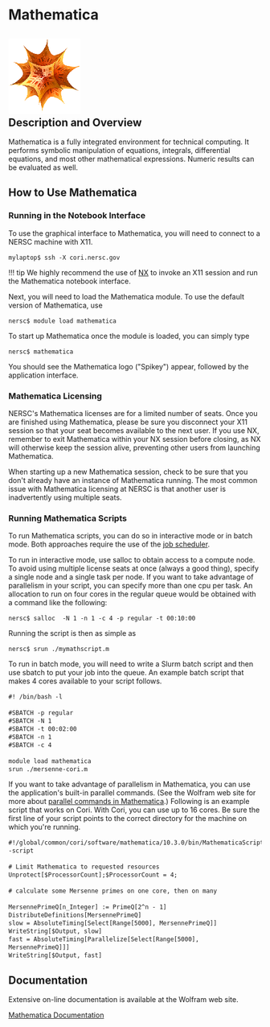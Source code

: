 # Mathematica

## ![Mathematica logo](./images/mathematica-spikey.png)<br/>Description and Overview

Mathematica is a fully integrated environment for technical
computing. It performs symbolic manipulation of equations, integrals,
differential equations, and most other mathematical
expressions. Numeric results can be evaluated as well.

## How to Use Mathematica

### Running in the Notebook Interface

To use the graphical interface to Mathematica, you will need to
connect to a NERSC machine with X11.

```shell
mylaptop$ ssh -X cori.nersc.gov
```

!!! tip
	We highly recommend the use
	of [NX](https://www.nersc.gov/users/connecting-to-nersc/using-nx/) to
	invoke an X11 session and run the Mathematica notebook interface.

Next, you will need to load the Mathematica module. To use the default
version of Mathematica, use

```shell
nersc$ module load mathematica
```

To start up Mathematica once the module is loaded, you can simply type

```shell
nersc$ mathematica
```

You should see the Mathematica logo ("Spikey") appear, followed by the
application interface.

### Mathematica Licensing

NERSC's Mathematica licenses are for a limited number of seats. Once
you are finished using Mathematica, please be sure you disconnect your
X11 session so that your seat becomes available to the next user. If
you use NX, remember to exit Mathematica within your NX session before
closing, as NX will otherwise keep the session alive, preventing other
users from launching Mathematica.

When starting up a new Mathematica session, check to be sure that you
don't already have an instance of Mathematica running. The most common
issue with Mathematica licensing at NERSC is that another user is
inadvertently using multiple seats.

### Running Mathematica Scripts

To run Mathematica scripts, you can do so in interactive mode or in
batch mode. Both approaches require the use of
the [job scheduler](../../jobs/index.md).

To run in interactive mode, use salloc to obtain access to a compute
node. To avoid using multiple license seats at once (always a good
thing), specify a single node and a single task per node. If you want
to take advantage of parallelism in your script, you can specify more
than one cpu per task. An allocation to run on four cores in the
regular queue would be obtained with a command like the following:

```shell
nersc$ salloc  -N 1 -n 1 -c 4 -p regular -t 00:10:00
```
Running the script is then as simple as

```shell
nersc$ srun ./mymathscript.m
```

To run in batch mode, you will need to write a Slurm batch script and
then use sbatch to put your job into the queue. An example batch
script that makes 4 cores available to your script follows.

```shell
#! /bin/bash -l

#SBATCH -p regular
#SBATCH -N 1
#SBATCH -t 00:02:00
#SBATCH -n 1
#SBATCH -c 4

module load mathematica
srun ./mersenne-cori.m
```

If you want to take advantage of parallelism in Mathematica, you can
use the application's built-in parallel commands. (See the Wolfram web
site for more
about
[parallel commands in Mathematica](https://reference.wolfram.com/language/ParallelTools/tutorial/GettingStarted.html).)
Following is an example script that works on Cori. With Cori, you can
use up to 16 cores. Be sure the first line of your script points to
the correct directory for the machine on which you're running.

```
#!/global/common/cori/software/mathematica/10.3.0/bin/MathematicaScript -script

# Limit Mathematica to requested resources
Unprotect[$ProcessorCount];$ProcessorCount = 4;

# calculate some Mersenne primes on one core, then on many

MersennePrimeQ[n_Integer] := PrimeQ[2^n - 1]
DistributeDefinitions[MersennePrimeQ]
slow = AbsoluteTiming[Select[Range[5000], MersennePrimeQ]]
WriteString[$Output, slow]
fast = AbsoluteTiming[Parallelize[Select[Range[5000], MersennePrimeQ]]]
WriteString[$Output, fast]
```

## Documentation

Extensive on-line documentation is available at the Wolfram web site.

[Mathematica Documentation](http://www.wolfram.com/products/mathematica/)
